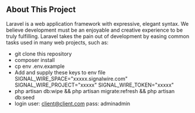 ## About This Project

Laravel is a web application framework with expressive, elegant syntax. We believe development must be an enjoyable and creative experience to be truly fulfilling. Laravel takes the pain out of development by easing common tasks used in many web projects, such as:

- git clone this repository
- composer install
- cp env .env.example
- Add and supply these keys to env file
    SIGNAL_WIRE_SPACE="xxxxx.signalwire.com"
    SIGNAL_WIRE_PROJECT="xxxxx"
    SIGNAL_WIRE_TOKEN="xxxxx"
- php artisan db:wipe && php artisan migrate:refresh && php artisan db:seed
- login user: client@client.com pass: adminadmin
